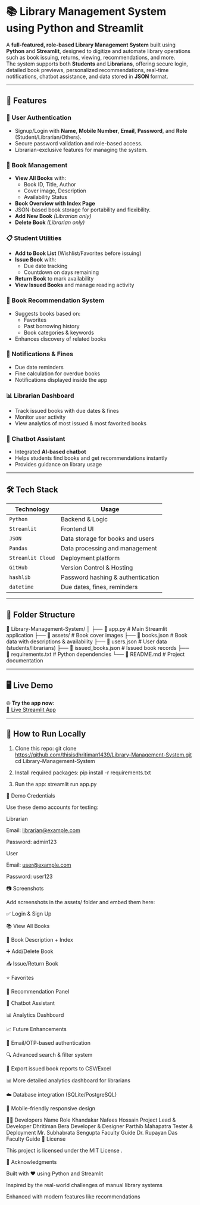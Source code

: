 # 📚 Library Management System using Python and Streamlit

A **full-featured, role-based Library Management System** built using **Python** and **Streamlit**, designed to digitize and automate library operations such as book issuing, returns, viewing, recommendations, and more.  
The system supports both **Students** and **Librarians**, offering secure login, detailed book previews, personalized recommendations, real-time notifications, chatbot assistance, and data stored in **JSON** format.

---

## 🚀 Features

### 🔐 User Authentication
- Signup/Login with **Name**, **Mobile Number**, **Email**, **Password**, and **Role** (Student/Librarian/Others).  
- Secure password validation and role-based access.  
- Librarian-exclusive features for managing the system.  

### 📖 Book Management
- **View All Books** with:
  - Book ID, Title, Author
  - Cover image, Description
  - Availability Status
- **Book Overview with Index Page**  
- JSON-based book storage for portability and flexibility.  
- **Add New Book** *(Librarian only)*  
- **Delete Book** *(Librarian only)*  

### 📋 Student Utilities
- **Add to Book List** (Wishlist/Favorites before issuing)  
- **Issue Book** with:
  - Due date tracking  
  - Countdown on days remaining  
- **Return Book** to mark availability  
- **View Issued Books** and manage reading activity  

### 🤖 Book Recommendation System
- Suggests books based on:
  - Favorites  
  - Past borrowing history  
  - Book categories & keywords  
- Enhances discovery of related books  

### 🔔 Notifications & Fines
- Due date reminders  
- Fine calculation for overdue books  
- Notifications displayed inside the app  

### 📊 Librarian Dashboard
- Track issued books with due dates & fines  
- Monitor user activity  
- View analytics of most issued & most favorited books  

### 💬 Chatbot Assistant
- Integrated **AI-based chatbot**  
- Helps students find books and get recommendations instantly  
- Provides guidance on library usage  

---

## 🛠️ Tech Stack

| Technology      | Usage                                |
|-----------------|--------------------------------------|
| `Python`        | Backend & Logic                      |
| `Streamlit`     | Frontend UI                          |
| `JSON`          | Data storage for books and users     |
| `Pandas`        | Data processing and management       |
| `Streamlit Cloud` | Deployment platform                |
| `GitHub`        | Version Control & Hosting            |
| `hashlib`       | Password hashing & authentication    |
| `datetime`      | Due dates, fines, reminders          |

---

## 📂 Folder Structure

📁 Library-Management-System/
│
├── 📄 app.py # Main Streamlit application
├── 📁 assets/ # Book cover images
├── 📄 books.json # Book data with descriptions & availability
├── 📄 users.json # User data (students/librarians)
├── 📄 issued_books.json # Issued book records
├── 📄 requirements.txt # Python dependencies
└── 📄 README.md # Project documentation


---

## 🖥️ Live Demo

🌐 **Try the app now**:  
[🔗 Live Streamlit App](https://library-management-system-9wooqes876lppnvdb7nzpq.streamlit.app/#welcome-to-library-management-system)  

---

## 📌 How to Run Locally

1. Clone this repo:
git clone https://github.com/thisisdhritiman1439/Library-Management-System.git
cd Library-Management-System

2. Install required packages:
pip install -r requirements.txt

3. Run the app:
streamlit run app.py

📂 Demo Credentials

Use these demo accounts for testing:

Librarian

Email: librarian@example.com

Password: admin123

User

Email: user@example.com

Password: user123

📷 Screenshots

Add screenshots in the assets/ folder and embed them here:

✅ Login & Sign Up

📚 View All Books

📘 Book Description + Index

➕ Add/Delete Book

📥 Issue/Return Book

⭐ Favorites

🤖 Recommendation Panel

💬 Chatbot Assistant

📊 Analytics Dashboard

📈 Future Enhancements

📧 Email/OTP-based authentication

🔍 Advanced search & filter system

🧾 Export issued book reports to CSV/Excel

📊 More detailed analytics dashboard for librarians

☁️ Database integration (SQLite/PostgreSQL)

📱 Mobile-friendly responsive design

👨‍💻 Developers
Name	Role
Khandakar Nafees Hossain	Project Lead & Developer
Dhritiman Bera	Developer & Designer
Parthib Mahapatra	Tester & Deployment
Mr. Subhabrata Sengupta	Faculty Guide
Dr. Rupayan Das	Faculty Guide
📜 License

This project is licensed under the MIT License
.

🤝 Acknowledgments

Built with ❤️ using Python and Streamlit

Inspired by the real-world challenges of manual library systems

Enhanced with modern features like recommendations
